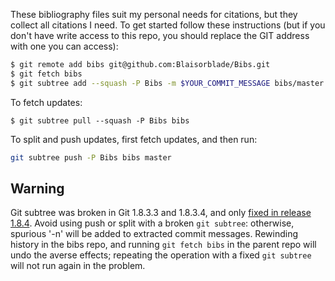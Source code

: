 These bibliography files suit my personal needs for citations, but they collect
all citations I need.
To get started follow these instructions (but if you don't have write access to
this repo, you should replace the GIT address with one you can access):

```bash
$ git remote add bibs git@github.com:Blaisorblade/Bibs.git
$ git fetch bibs
$ git subtree add --squash -P Bibs -m $YOUR_COMMIT_MESSAGE bibs/master
```

To fetch updates:

```
$ git subtree pull --squash -P Bibs bibs
```

To split and push updates, first fetch updates, and then run:

```bash
git subtree push -P Bibs bibs master
```

## Warning

Git subtree was broken in Git 1.8.3.3 and 1.8.3.4, and only [fixed in release 1.8.4][Regression].
Avoid using push or split with a broken `git subtree`: otherwise, spurious '-n' will be added to extracted commit
messages. Rewinding history in the bibs repo, and running `git fetch bibs` in the parent repo will undo the averse effects; repeating the operation with a fixed `git subtree` will not run again in the problem.

[Regression]: http://stackoverflow.com/a/17891139/53974
